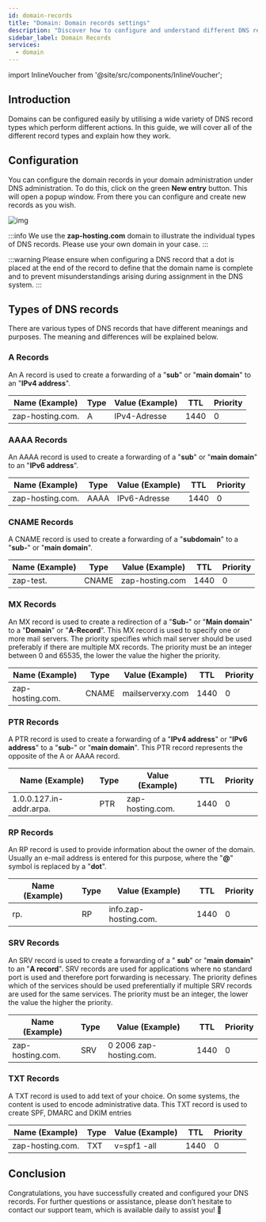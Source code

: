 ```yaml
---
id: domain-records
title: "Domain: Domain records settings"
description: "Discover how to configure and understand different DNS record types to optimize your domain management → Learn more now"
sidebar_label: Domain Records
services:
  - domain
---
```


import InlineVoucher from '@site/src/components/InlineVoucher';

## Introduction

Domains can be configured easily by utilising a wide variety of DNS record types which perform different actions. In this guide, we will cover all of the different record types and explain how they work.



## Configuration

You can configure the domain records in your domain administration under DNS administration. To do this, click on the green **New entry** button. This will open a popup window. From there you can configure and create new records as you wish. 

![img](https://screensaver01.zap-hosting.com/index.php/s/5qGjz8jDi4sNGcQ/download)

:::info
We use the **zap-hosting.com** domain to illustrate the individual types of DNS records. Please use your own domain in your case.
:::

:::warning
Please ensure when configuring a DNS record that a dot is placed at the end of the record to define that the domain name is complete and to prevent misunderstandings arising during assignment in the DNS system.
:::

## Types of  DNS records

There are various types of DNS records that have different meanings and purposes. The meaning and differences will be explained below. 

### A Records

An A record is used to create a forwarding of a "**sub**" or "**main domain**" to an "**IPv4 address**".

| Name (Example)   | Type | Value (Example) | TTL  | Priority |
| ---------------- | ---- | --------------- | ---- | -------- |
| zap-hosting.com. | A    | IPv4-Adresse    | 1440 | 0        |



### AAAA Records

An AAAA record is used to create a forwarding of a "**sub**" or "**main domain**" to an "**IPv6 address**".

| Name (Example)   | Type | Value (Example) | TTL  | Priority |
| ---------------- | ---- | --------------- | ---- | -------- |
| zap-hosting.com. | AAAA | IPv6-Adresse    | 1440 | 0        |


### CNAME Records

A CNAME record is used to create a forwarding of a "**subdomain**" to a "**sub-**" or "**main domain**".

| Name (Example) | Type | Value (Example) | TTL  | Priority |
| ----------- | ---- | ------------ | ---- | -------- |
| zap-test. | CNAME  | zap-hosting.com | 1440 | 0        |



### MX Records

An MX record is used to create a redirection of a "**Sub-**" or "**Main domain**" to a "**Domain**" or "**A-Record**". This MX record is used to specify one or more mail servers. The priority specifies which mail server should be used preferably if there are multiple MX records. The priority must be an integer between 0 and 65535, the lower the value the higher the priority.

| Name (Example)   | Type  | Value (Example)  | TTL  | Priority |
| ---------------- | ----- | ---------------- | ---- | -------- |
| zap-hosting.com. | CNAME | mailserverxy.com | 1440 | 0        |



### PTR Records

A PTR record is used to create a forwarding of a "**IPv4 address**" or "**IPv6 address**" to a "**sub-**" or "**main domain**". This PTR record represents the opposite of the A or AAAA record.

| Name (Example)          | Type  | Value (Example)  | TTL  | Priority |
| ----------------------- | ----- | ---------------- | ---- | -------- |
| 1.0.0.127.in-addr.arpa. | PTR | zap-hosting.com. | 1440 | 0        |



### RP Records

An RP record is used to provide information about the owner of the domain. Usually an e-mail address is entered for this purpose, where the "**@**" symbol is replaced by a "**dot**".

| Name (Example) | Type | Value (Example)       | TTL  | Priority |
| -------------- | ---- | --------------------- | ---- | -------- |
| rp.            | RP   | info.zap-hosting.com. | 1440 | 0        |

### SRV Records

An SRV record is used to create a forwarding of a " **sub**" or "**main domain**" to an "**A record**". 
SRV records are used for applications where no standard port is used and therefore port forwarding is necessary.
The priority defines which of the services should be used preferentially if multiple SRV records are used for the same services.
The priority must be an integer, the lower the value the higher the priority.

| Name (Example) | Type | Value (Example)       | TTL  | Priority |
| -------------- | ---- | --------------------- | ---- | -------- |
| zap-hosting.com. | SRV   | 0 2006 zap-hosting.com. | 1440 | 0        |

### TXT Records

A TXT record is used to add text of your choice. On some systems, the content is used to encode administrative data. This TXT record is used to create SPF, DMARC and DKIM entries

| Name (Example)   | Type | Value (Example) | TTL  | Priority |
| ---------------- | ---- | --------------- | ---- | -------- |
| zap-hosting.com. | TXT   | v=spf1 -all     | 1440 | 0        |



## Conclusion

Congratulations, you have successfully created and configured your DNS records. For further questions or assistance, please don’t hesitate to contact our support team, which is available daily to assist you! 🙂

<InlineVoucher />
